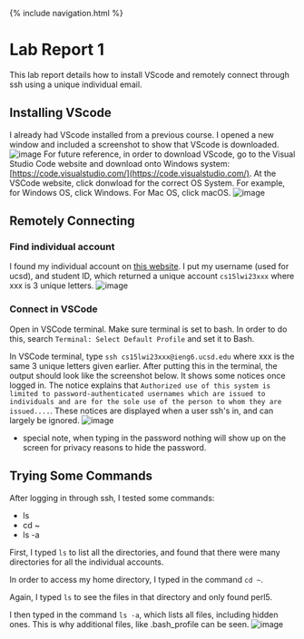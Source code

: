 {% include navigation.html %}

# Lab Report 1

This lab report details how to install VScode and remotely connect through ssh using a unique individual email.

## Installing VScode
I already had VScode installed from a previous course. I opened a new window and included a screenshot to show that VScode is downloaded.
![image](https://user-images.githubusercontent.com/40574565/212200682-ea5b093d-5db3-4f5a-90a4-8351ab66ca7b.png)
For future reference, in order to download VScode, go to the Visual Studio Code website and download onto Windows system: [https://code.visualstudio.com/](https://code.visualstudio.com/).
At the VSCode website, click donwload for the correct OS System. For example, for Windows OS, click Windows. For Mac OS, click macOS.
![image](https://user-images.githubusercontent.com/40574565/215368551-96e96f06-22bb-498f-8dae-092ef74bc297.png)



## Remotely Connecting

### Find individual account
I found my individual account on [this website](https://sdacs.ucsd.edu/~icc/index.php). I put my username (used for ucsd), and student ID, which returned a unique account `cs15lwi23xxx` where xxx is 3 unique letters.
![image](https://user-images.githubusercontent.com/40574565/212200501-0bf06847-ea46-48dc-8f98-b7c3cc7a7771.png)

### Connect in VSCode
Open in VSCode terminal. Make sure terminal is set to bash. In order to do this, search `Terminal: Select Default Profile` and set it to Bash. 

In VSCode terminal, type `ssh cs15lwi23xxx@ieng6.ucsd.edu` where xxx is the same 3 unique letters given earlier. After putting this in the terminal, the output should look like the screenshot below. It shows some notices once logged in. The notice explains that `Authorized use of this system is limited to password-authenticated usernames which are issued to individuals and are for the sole use of the person to whom they are issued....`. These notices are displayed when a user ssh's in, and can largely be ignored. 
![image](https://user-images.githubusercontent.com/40574565/212201442-09546375-bafc-49a6-bad9-6771f58772d4.png)
* special note, when typing in the password nothing will show up on the screen for privacy reasons to hide the password.

## Trying Some Commands
After logging in through ssh, I tested some commands:
* ls
* cd ~ 
* ls -a

First, I typed `ls` to list all the directories, and found that there were many directories for all the individual accounts. 

In order to access my home directory, I typed in the command `cd ~`. 

Again, I typed `ls` to see the files in that directory and only found perl5. 

I then typed in the command `ls -a`, which lists all files, including hidden ones. This is why additional files, like .bash_profile can be seen. 
![image](https://user-images.githubusercontent.com/40574565/212201884-79c3025d-5251-4c18-9657-b4310fd2f703.png)






